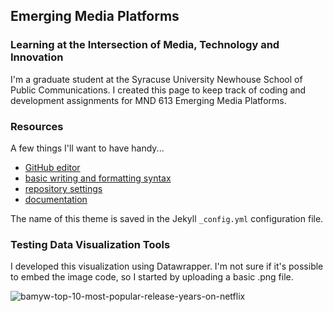 ## Emerging Media Platforms
### Learning at the Intersection of Media, Technology and Innovation

I'm a graduate student at the Syracuse University Newhouse School of Public Communications. I created this page to keep track of coding and development assignments for MND 613 Emerging Media Platforms.

### Resources

A few things I'll want to have handy...
- [GitHub editor](https://github.com/ebnewh/emerging-media/edit/gh-pages/index.md)
- [basic writing and formatting syntax](https://docs.github.com/en/github/writing-on-github/getting-started-with-writing-and-formatting-on-github/basic-writing-and-formatting-syntax)
- [repository settings](https://github.com/ebnewh/emerging-media/settings/pages)
- [documentation](https://docs.github.com/categories/github-pages-basics/) 

The name of this theme is saved in the Jekyll `_config.yml` configuration file.

### Testing Data Visualization Tools

I developed this visualization using Datawrapper. I'm not sure if it's possible to embed the image code, so I started by uploading a basic .png file. 

![bamyw-top-10-most-popular-release-years-on-netflix](https://user-images.githubusercontent.com/98786395/151903846-c06192ec-5046-4a4b-9109-34436abe4566.png)

